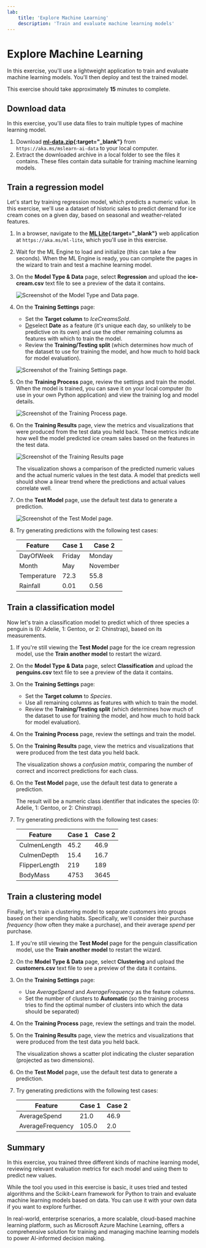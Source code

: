 ```yaml
---
lab:
    title: 'Explore Machine Learning'
    description: 'Train and evaluate machine learning models'
---
```


# Explore Machine Learning

In this exercise, you'll use a lightweight application to train and evaluate machine learning models. You'll then deploy and test the trained model.

This exercise should take approximately **15** minutes to complete.

## Download data

In this exercise, you'll use data files to train multiple types of machine learning model.

1. Download **[ml-data.zip](https://aka.ms/mslearn-ai-data){:target="_blank"}** from `https://aka.ms/mslearn-ai-data` to your local computer.
1. Extract the downloaded archive in a local folder to see the files it contains. These files contain data suitable for training machine learning models.

## Train a regression model

Let's start by training  regression model, which predicts a numeric value. In this exercise, we'll use a dataset of historic sales to predict demand for ice cream cones on a given day, based on seasonal and weather-related features.

1. In a browser, navigate to the **[ML Lite](https://aka.ms/ml-lite){:target="_blank"}** web application at `https://aka.ms/ml-lite`, which you'll use in this exercise.
1. Wait for the ML Engine to load and initialize (this can take a few seconds). When the ML Engine is ready, you can complete the pages in the wizard to train and test a machine learning model.
1. On the **Model Type & Data** page, select **Regression** and upload the **ice-cream.csv** text file to see a preview of the data it contains.

    ![Screenshot of the Model Type and Data page.](./media/ml-lite-01.png)
    
1. On the **Training Settings** page:
    - Set the **Target column** to *IceCreamsSold*.
    - <u>De</u>select **Date** as a feature (it's unique each day, so unlikely to be predictive on its own) and use the other remaining columns as features with which to train the model.
    - Review the **Training/Testing split** (which determines how much of the dataset to use for training the model, and how much to hold back for model evaluation).

    ![Screenshot of the Training Settings page.](./media/ml-lite-02.png)

1. On the **Training Process** page, review the settings and train the model. When the model is trained, you can save it on your local computer (to use in your own Python application) and view the training log and model details.

    ![Screenshot of the Training Process page.](./media/ml-lite-03.png)

1. On the **Training Results** page, view the metrics and visualizations that were produced from the test data you held back. These metrics indicate how well the model predicted ice cream sales based on the features in the test data.

    ![Screenshot of the Training Results page](./media/ml-lite-04.png)

    The visualization shows a comparison of the predicted numeric values and the actual numeric values in the test data. A model that predicts well should show a linear trend where the predictions and actual values correlate well.

1. On the **Test Model** page, use the default test data to generate a prediction.

    ![Screenshot of the Test Model page.](./media/ml-lite-05.png)

1. Try generating predictions with the following test cases:

    | Feature | Case 1 | Case 2
    |-- | -- | -- |
    | DayOfWeek | Friday | Monday |
    | Month | May | November |
    | Temperature | 72.3 | 55.8 |
    | Rainfall | 0.01 | 0.56 |

## Train a classification model

Now let's train a classification model to predict which of three species a penguin is (0: Adelie, 1: Gentoo, or 2: Chinstrap), based on its measurements.

1. If you're still viewing the **Test Model** page for the ice cream regression model, use the **Train another model** to restart the wizard.
1. On the **Model Type & Data** page, select **Classification** and upload the **penguins.csv** text file to see a preview of the data it contains.
1. On the **Training Settings** page:
    - Set the **Target column** to *Species*.
    - Use all remaining columns as features with which to train the model.
    - Review the **Training/Testing split** (which determines how much of the dataset to use for training the model, and how much to hold back for model evaluation).
1. On the **Training Process** page, review the settings and train the model.
1. On the **Training Results** page, view the metrics and visualizations that were produced from the test data you held back.

    The visualization shows a *confusion matrix*, comparing the number of correct and incorrect predictions for each class.

1. On the **Test Model** page, use the default test data to generate a prediction.

    The result will be a numeric class identifier that indicates the species (0: Adelie, 1: Gentoo, or 2: Chinstrap).

1. Try generating predictions with the following test cases:

    | Feature | Case 1 | Case 2
    |-- | -- | -- |
    | CulmenLength | 45.2 | 46.9 |
    | CulmenDepth | 15.4 | 16.7 |
    | FlipperLength | 219 | 189 |
    | BodyMass | 4753 | 3645 |

## Train a clustering model

Finally, let's train a clustering model to separate customers into groups based on their spending habits. Specifically, we'll consider their purchase *frequency* (how often they make a purchase), and their average *spend* per purchase.

1. If you're still viewing the **Test Model** page for the penguin classification model, use the **Train another model** to restart the wizard.
1. On the **Model Type & Data** page, select **Clustering** and upload the **customers.csv** text file to see a preview of the data it contains.
1. On the **Training Settings** page:
    - Use *AverageSpend* and *AverageFrequency* as the feature columns.
    - Set the number of clusters to **Automatic** (so the training process tries to find the optimal number of clusters into which the data should be separated)
1. On the **Training Process** page, review the settings and train the model.
1. On the **Training Results** page, view the metrics and visualizations that were produced from the test data you held back.

    The visualization shows a scatter plot indicating the cluster separation (projected as two dimensions).

1. On the **Test Model** page, use the default test data to generate a prediction.
1. Try generating predictions with the following test cases:

    | Feature | Case 1 | Case 2
    |-- | -- | -- |
    | AverageSpend | 21.0 | 46.9 |
    | AverageFrequency | 105.0 | 2.0 |

## Summary

In this exercise, you trained three different kinds of machine learning model, reviewing relevant evaluation metrics for each model and using them to predict new values.

While the tool you used in this exercise is basic, it uses tried and tested algorithms and the Scikit-Learn framework for Python to train and evaluate machine learning models based on data. You can use it with your own data if you want to explore further.

In real-world, enterprise scenarios, a more scalable, cloud-based machine learning platform, such as Microsoft Azure Machine Learning, offers a comprehensive solution for training and managing machine learning models to power AI-informed decision making.
